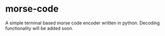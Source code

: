 # morse-code
A simple terminal based morse code encoder written in python.
Decoding functionality will be added soon.
